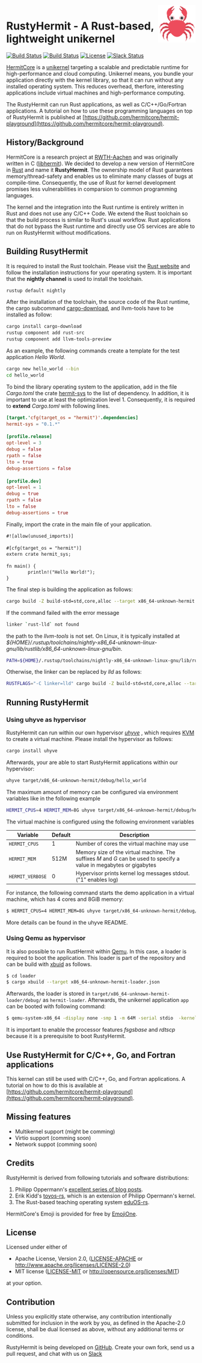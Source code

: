 <img width="100" align="right" src="img/hermitcore_logo.png" />

# RustyHermit - A Rust-based, lightweight unikernel

[![Build Status](https://git.rwth-aachen.de/acs/public/hermitcore/libhermit-rs/badges/master/pipeline.svg)](https://git.rwth-aachen.de/acs/public/hermitcore/libhermit-rs/pipelines)
[![Build Status](https://travis-ci.org/hermitcore/libhermit-rs.svg?branch=master)](https://travis-ci.org/hermitcore/libhermit-rs)
[![License](https://img.shields.io/crates/l/rusty-hermit.svg)](https://img.shields.io/crates/l/rusty-hermit.svg)
[![Slack Status](https://radiant-ridge-95061.herokuapp.com/badge.svg)](https://radiant-ridge-95061.herokuapp.com)

[HermitCore]( http://www.hermitcore.org ) is a [unikernel](http://unikernel.org) targeting a scalable and predictable runtime for high-performance and cloud computing.
Unikernel means, you bundle your application directly with the kernel library, so that it can run without any installed operating system.
This reduces overhead, therfore, interesting applications include virtual machines and high-performance computing.

The RustyHermit can run Rust applications, as well as C/C++/Go/Fortran applications.
A tutorial on how to use these programming languages on top of RustyHermit is published at [https://github.com/hermitcore/hermit-playground](https://github.com/hermitcore/hermit-playground).

## History/Background

HermitCore is a research project at [RWTH-Aachen](https://www.rwth-aachen.de) and was originally written in C ([libhermit](https://github.com/hermitcore/libhermit)).
We decided to develop a new version of HermitCore in [Rust](https://www.rust-lang.org) and name it **RustyHermit**.
The ownership  model of Rust guarantees memory/thread-safety and enables us to eliminate many classes of bugs at compile-time.
Consequently, the use of Rust for kernel development promises less vulnerabilities in comparsion to common programming languages.

The kernel and the integration into the Rust runtime is entirely written in Rust and does not use any C/C++ Code.
We extend the Rust toolchain so that the build process is similar to Rust's usual workflow.
Rust applications that do not bypass the Rust runtime and directly use OS services are able to run on RustyHermit without modifications.

## Building RusytHermit

It is required to install the Rust toolchain.
Please visit the [Rust website](https://www.rust-lang.org/) and follow the installation instructions for your operating system.
It is important that the **nightly channel** is used to install the toolchain.
```sh
rustup default nightly
```

After the installation of the toolchain, the source code of the Rust runtime, the cargo subcommand [cargo-download](https://crates.io/crates/cargo-download), and llvm-tools have to be installed as follow:

```sh
cargo install cargo-download
rustup component add rust-src
rustup component add llvm-tools-preview
```

As an example, the following commands create a template for the test application *Hello World*.

```sh
cargo new hello_world --bin
cd hello_world
```

To bind the library operating system to the application, add in the file *Cargo.toml* the crate [hermit-sys](https://crates.io/crates/hermit-sys) to the list of dependency.
In addition, it is important to use at least the optimization level 1.
Consequently, it is required to **extend** *Cargo.toml* with following lines.

```toml
[target.'cfg(target_os = "hermit")'.dependencies]
hermit-sys = "0.1.*"

[profile.release]
opt-level = 3
debug = false
rpath = false
lto = true
debug-assertions = false

[profile.dev]
opt-level = 1
debug = true
rpath = false
lto = false
debug-assertions = true
```

Finally, import the crate in the main file of your application.

```rust,no_run
#![allow(unused_imports)]

#[cfg(target_os = "hermit")]
extern crate hermit_sys;

fn main() {
        println!("Hello World!");
}
```

The final step is building the application as follows:

```sh
cargo build -Z build-std=std,core,alloc --target x86_64-unknown-hermit
```

If the command failed with the error message

```sh
linker `rust-lld` not found
```

the path to the *llvm-tools* is not set.
On Linux, it is typically installed at *${HOME}/.rustup/toolchains/nightly-x86_64-unknown-linux-gnu/lib/rustlib/x86_64-unknown-linux-gnu/bin*.
```sh
PATH=${HOME}/.rustup/toolchains/nightly-x86_64-unknown-linux-gnu/lib/rustlib/x86_64-unknown-linux-gnu/bin:$PATH cargo build -Z build-std=std,core,alloc --target x86_64-unknown-hermit
```
Otherwise, the linker can be replaced by *lld* as follows:

```sh
RUSTFLAGS="-C linker=lld" cargo build -Z build-std=std,core,alloc --target x86_64-unknown-hermit
```

## Running RustyHermit

### Using uhyve as hypervisor

RustyHermit can run within our own hypervisor [*uhyve*](https://github.com/hermitcore/uhyve) , which requires [KVM](https://www.linux-kvm.org/) to create a virtual machine.
Please install the hypervisor as follows:

```sh
cargo install uhyve
```

Afterwards, your are able to start RustyHermit applications within our hypervisor:

```sh
uhyve target/x86_64-unknown-hermit/debug/hello_world
```

The maximum amount of memory can be configured via environment variables like in the following example

```sh
HERMIT_CPUS=4 HERMIT_MEM=8G uhyve target/x86_64-unknown-hermit/debug/hello_world
```

The virtual machine is configured using the following environment variables

Variable         | Default     | Description
-----------------|-------------|--------------
`HERMIT_CPUS`    | 1           | Number of cores the virtual machine may use
`HERMIT_MEM`     | 512M        | Memory size of the virtual machine. The suffixes *M* and *G* can be used to specify a value in megabytes or gigabytes
`HERMIT_VERBOSE` | 0           | Hypervisor prints kernel log messages stdout. ("1" enables log)

For instance, the following command starts the demo application in a virtual machine, which has 4 cores and 8GiB memory:

```bash
$ HERMIT_CPUS=4 HERMIT_MEM=8G uhyve target/x86_64-unknown-hermit/debug/hello_world
```

More details can be found in the uhyve README.

### Using Qemu as hypervisor

It is also possible to run RustHermit within [Qemu](https://www.qemu.org).
In this case, a loader is required to boot the application.
This loader is part of the repository and can be build with [xbuid](https://github.com/rust-osdev/cargo-xbuild) as follows.

```bash
$ cd loader
$ cargo xbuild --target x86_64-unknown-hermit-loader.json
```

Afterwards, the loader is stored in `target/x86_64-unknown-hermit-loader/debug/` as `hermit-loader`.
Afterwards, the unikernel application `app` can be booted with following command:

```bash
$ qemu-system-x86_64 -display none -smp 1 -m 64M -serial stdio  -kernel path_to_loader/hermit-loader -initrd path_to_app/app -cpu qemu64,apic,fsgsbase,rdtscp,xsave,fxsr
```

It is important to enable the processor features _fsgsbase_ and _rdtscp_ because it is a prerequisite to boot RustyHermit.

## Use RustyHermit for C/C++, Go, and Fortran applications

This kernel can still be used with C/C++, Go, and Fortran applications.
A tutorial on how to do this is available at [https://github.com/hermitcore/hermit-playground](https://github.com/hermitcore/hermit-playground).

## Missing features

* Multikernel support (might be comming)
* Virtio support (comming soon)
* Network suppot (comming soon)

## Credits

RustyHermit is derived from following tutorials and software distributions:

1. Philipp Oppermann's [excellent series of blog posts][opp].
2. Erik Kidd's [toyos-rs][kidd], which is an extension of Philipp Opermann's kernel.
3. The Rust-based teaching operating system [eduOS-rs][eduos].

[opp]: http://blog.phil-opp.com/
[kidd]: http://www.randomhacks.net/bare-metal-rust/
[eduos]: http://rwth-os.github.io/eduOS-rs/

HermitCore's Emoji is provided for free by [EmojiOne](https://www.gfxmag.com/crab-emoji-vector-icon/).

## License

Licensed under either of

* Apache License, Version 2.0, ([LICENSE-APACHE](LICENSE-APACHE) or http://www.apache.org/licenses/LICENSE-2.0)
* MIT license ([LICENSE-MIT](LICENSE-MIT) or http://opensource.org/licenses/MIT)

at your option.

## Contribution

Unless you explicitly state otherwise, any contribution intentionally submitted for inclusion in the work by you, as defined in the Apache-2.0 license, shall be dual licensed as above, without any additional terms or conditions.

RustyHermit is being developed on [GitHub](https://github.com/hermitcore/libhermit-rs).
Create your own fork, send us a pull request, and chat with us on [Slack](https://radiant-ridge-95061.herokuapp.com)
